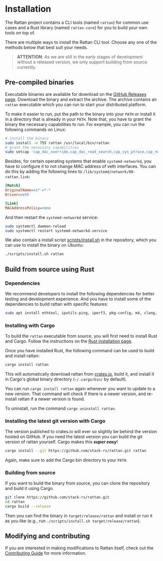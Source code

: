 # Installation

The Rattan project contains a CLI tools (named `rattan`) for common use cases and
a Rust library (named `rattan-core`) for you to build your own tools on top of.

There are multiple ways to install the Rattan CLI tool.
Choose any one of the methods below that best suit your needs.

> **ATTENTION**: As we are still in the early stages of development without a released version, we only support building from source currently.

## Pre-compiled binaries

Executable binaries are available for download on the [GitHub Releases page][releases].
Download the binary and extract the archive.
The archive contains an `rattan` executable which you can run to start your distributed platform.

To make it easier to run, put the path to the binary into your `PATH` or install it in a directory that is already in your `PATH`.
Note that, you have to grant the binary the necessary capabilities to run.
For example, you can run the following commands on Linux:

```bash
# install the binary
sudo install -m 755 rattan /usr/local/bin/rattan
# grant the necessary capabilities
sudo setcap 'cap_dac_override,cap_dac_read_search,cap_sys_ptrace,cap_net_admin,cap_sys_admin,cap_net_raw+ep' /usr/local/bin/rattan
```

Besides, for certain operating systems that enable `systemd-networkd`, you have to configure it to not change MAC address of veth interfaces.
You can do this by adding the following lines to `/lib/systemd/network/80-rattan.link`:

```ini
[Match]
OriginalName=ns*-v*-*
Driver=veth

[Link]
MACAddressPolicy=none
```

And then restart the `systemd-networkd` service:

```bash
sudo systemctl daemon-reload
sudo systemctl restart systemd-networkd.service
```

We also contain a install script [scripts/install.sh](https://github.com/stack-rs/rattan/blob/main/scripts/install.sh) in the repository, which you can use to install the binary on Ubuntu:

```bash
./scripts/install.sh rattan
```

[releases]: https://github.com/stack-rs/rattan/releases

## Build from source using Rust

### Dependencies

We recommend developers to install the following dependencies for better testing and development experience. And you have to install some of the dependencies to build rattan with specific features:

```bash
sudo apt install ethtool, iputils-ping, iperf3, pkg-config, m4, clang, llvm, libelf-dev, libpcap-dev, gcc-multilib
```

### Installing with Cargo

To build the `rattan` executable from source, you will first need to install Rust and Cargo.
Follow the instructions on the [Rust installation page].

Once you have installed Rust, the following command can be used to build and install rattan:

```bash
cargo install rattan
```

This will automatically download rattan from [crates.io], build it, and install it in Cargo's global binary directory (`~/.cargo/bin/` by default).

You can run `cargo install rattan` again whenever you want to update to a new version.
That command will check if there is a newer version, and re-install rattan if a newer version is found.

To uninstall, run the command `cargo uninstall rattan`.

[Rust installation page]: https://www.rust-lang.org/tools/install
[crates.io]: https://crates.io/

### Installing the latest git version with Cargo

The version published to crates.io will ever so slightly be behind the version hosted on GitHub.
If you need the latest version you can build the git version of rattan yourself.
Cargo makes this ***super easy***!

```bash
cargo install --git https://github.com/stack-rs/rattan.git rattan
```

Again, make sure to add the Cargo bin directory to your `PATH`.

### Building from source

If you want to build the binary from source, you can clone the repository and build it using Cargo.

```bash
git clone https://github.com/stack-rs/rattan.git
cd rattan
cargo build --release
```

Then you can find the binary in `target/release/rattan` and install or run it as you like (e.g., run `./scripts/install.sh target/release/rattan`).

## Modifying and contributing

If you are interested in making modifications to Rattan itself, check out the [Contributing Guide] for more information.

[Contributing Guide]: https://github.com/stack-rs/mitosis/blob/master/CONTRIBUTING.md
